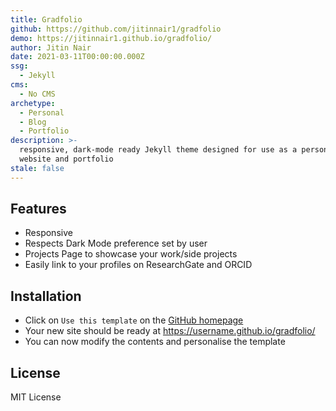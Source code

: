 ```yaml
---
title: Gradfolio
github: https://github.com/jitinnair1/gradfolio
demo: https://jitinnair1.github.io/gradfolio/
author: Jitin Nair
date: 2021-03-11T00:00:00.000Z
ssg:
  - Jekyll
cms:
  - No CMS
archetype:
  - Personal
  - Blog
  - Portfolio
description: >-
  responsive, dark-mode ready Jekyll theme designed for use as a personal
  website and portfolio
stale: false
---
```


## Features
- Responsive
- Respects Dark Mode preference set by user
- Projects Page to showcase your work/side projects
- Easily link to your profiles on ResearchGate and ORCID

## Installation
* Click on `Use this template` on the [GitHub homepage](https://github.com/jitinnair1/gradfolio)
* Your new site should be ready at https://username.github.io/gradfolio/
* You can now modify the contents and personalise the template

## License
MIT License